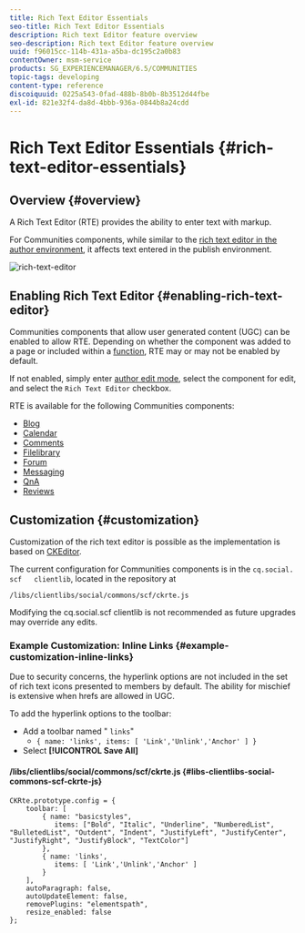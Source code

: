 ```yaml
---
title: Rich Text Editor Essentials
seo-title: Rich Text Editor Essentials
description: Rich text Editor feature overview
seo-description: Rich text Editor feature overview
uuid: f96015cc-114b-431a-a5ba-dc195c2a0b83
contentOwner: msm-service
products: SG_EXPERIENCEMANAGER/6.5/COMMUNITIES
topic-tags: developing
content-type: reference
discoiquuid: 0225a543-0fad-488b-8b0b-8b3512d44fbe
exl-id: 821e32f4-da8d-4bbb-936a-0844b8a24cdd
---
```

# Rich Text Editor Essentials {#rich-text-editor-essentials}

## Overview {#overview}

A Rich Text Editor (RTE) provides the ability to enter text with markup.

For Communities components, while similar to the [rich text editor in the author environment](../../help/sites-authoring/rich-text-editor.md), it affects text entered in the publish environment.

![rich-text-editor](assets/rich-text-editor.png)

## Enabling Rich Text Editor {#enabling-rich-text-editor}

Communities components that allow user generated content (UGC) can be enabled to allow RTE. Depending on whether the component was added to a page or included within a [function](functions.md), RTE may or may not be enabled by default.

If not enabled, simply enter [author edit mode](sites-console.md#authoring-site-content), select the component for edit, and select the `Rich Text Editor` checkbox.

RTE is available for the following Communities components:

* [Blog](blog-feature.md)
* [Calendar](calendar.md)
* [Comments](comments.md)
* [Filelibrary](file-library.md)
* [Forum](forum.md)
* [Messaging](configure-messaging.md)
* [QnA](working-with-qna.md)
* [Reviews](reviews.md)

## Customization {#customization}

Customization of the rich text editor is possible as the implementation is based on [CKEditor](https://www.ckeditor.com/).

The current configuration for Communities components is in the `cq.social.  scf   clientlib`, located in the repository at

`/libs/clientlibs/social/commons/scf/ckrte.js`

Modifying the cq.social.scf clientlib is not recommended as future upgrades may override any edits.

### Example Customization: Inline Links {#example-customization-inline-links}

Due to security concerns, the hyperlink options are not included in the set of rich text icons presented to members by default. The ability for mischief is extensive when hrefs are allowed in UGC.

To add the hyperlink options to the toolbar:

* Add a toolbar named " `links`"
  * `{ name: 'links', items: [ 'Link','Unlink','Anchor' ] }`
* Select **[!UICONTROL Save All]**

#### /libs/clientlibs/social/commons/scf/ckrte.js {#libs-clientlibs-social-commons-scf-ckrte-js}

```
CKRte.prototype.config = {
    toolbar: [
        { name: "basicstyles",
           items: ["Bold", "Italic", "Underline", "NumberedList", "BulletedList", "Outdent", "Indent", "JustifyLeft", "JustifyCenter", "JustifyRight", "JustifyBlock", "TextColor"]
        },
        { name: 'links',
           items: [ 'Link','Unlink','Anchor' ]
        }
    ],
    autoParagraph: false,
    autoUpdateElement: false,
    removePlugins: "elementspath",
    resize_enabled: false
};
```
